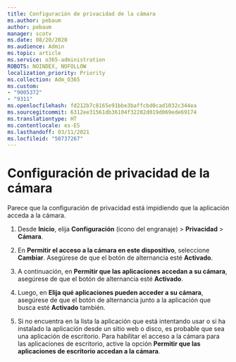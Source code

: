 ```yaml
---
title: Configuración de privacidad de la cámara
ms.author: pebaum
author: pebaum
manager: scotv
ms.date: 08/20/2020
ms.audience: Admin
ms.topic: article
ms.service: o365-administration
ROBOTS: NOINDEX, NOFOLLOW
localization_priority: Priority
ms.collection: Adm_O365
ms.custom:
- "9005372"
- "9311"
ms.openlocfilehash: fd212b7c8165e91bbe3baffcbd0cad1032c344ea
ms.sourcegitcommit: 6312ee31561db36104f32282d019d069ede69174
ms.translationtype: HT
ms.contentlocale: es-ES
ms.lasthandoff: 03/11/2021
ms.locfileid: "50737267"
---
```

# <a name="camera-privacy-settings"></a>Configuración de privacidad de la cámara

Parece que la configuración de privacidad está impidiendo que la aplicación acceda a la cámara.

1.  Desde **Inicio**, elija **Configuración** (icono del engranaje) > **Privacidad** > **Cámara**.

2.  En **Permitir el acceso a la cámara en este dispositivo**, seleccione **Cambiar**. Asegúrese de que el botón de alternancia esté **Activado**.

3.  A continuación, en **Permitir que las aplicaciones accedan a su cámara**, asegúrese de que el botón de alternancia esté **Activado**.

4.  Luego, en **Elija qué aplicaciones pueden acceder a su cámara**, asegúrese de que el botón de alternancia junto a la aplicación que busca esté **Activado** también.

5.  Si no encuentra en la lista la aplicación que está intentando usar o si ha instalado la aplicación desde un sitio web o disco, es probable que sea una aplicación de escritorio. Para habilitar el acceso a la cámara para las aplicaciones de escritorio, active la opción **Permitir que las aplicaciones de escritorio accedan a la cámara**.